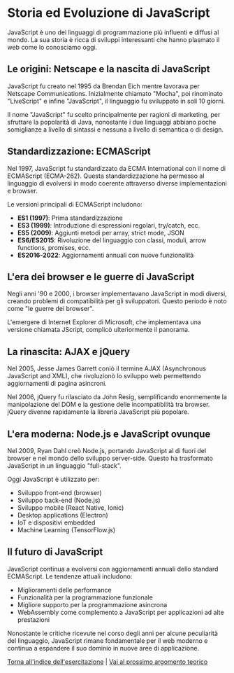 # Storia ed Evoluzione di JavaScript

JavaScript è uno dei linguaggi di programmazione più influenti e diffusi al mondo. La sua storia è ricca di sviluppi interessanti che hanno plasmato il web come lo conosciamo oggi.

## Le origini: Netscape e la nascita di JavaScript

JavaScript fu creato nel 1995 da Brendan Eich mentre lavorava per Netscape Communications. Inizialmente chiamato "Mocha", poi rinominato "LiveScript" e infine "JavaScript", il linguaggio fu sviluppato in soli 10 giorni.

Il nome "JavaScript" fu scelto principalmente per ragioni di marketing, per sfruttare la popolarità di Java, nonostante i due linguaggi abbiano poche somiglianze a livello di sintassi e nessuna a livello di semantica o di design.

## Standardizzazione: ECMAScript

Nel 1997, JavaScript fu standardizzato da ECMA International con il nome di ECMAScript (ECMA-262). Questa standardizzazione ha permesso al linguaggio di evolversi in modo coerente attraverso diverse implementazioni e browser.

Le versioni principali di ECMAScript includono:

- **ES1 (1997)**: Prima standardizzazione
- **ES3 (1999)**: Introduzione di espressioni regolari, try/catch, ecc.
- **ES5 (2009)**: Aggiunti metodi per array, strict mode, JSON
- **ES6/ES2015**: Rivoluzione del linguaggio con classi, moduli, arrow functions, promises, ecc.
- **ES2016-2022**: Aggiornamenti annuali con nuove funzionalità

## L'era dei browser e le guerre di JavaScript

Negli anni '90 e 2000, i browser implementavano JavaScript in modi diversi, creando problemi di compatibilità per gli sviluppatori. Questo periodo è noto come "le guerre dei browser".

L'emergere di Internet Explorer di Microsoft, che implementava una versione chiamata JScript, complicò ulteriormente il panorama.

## La rinascita: AJAX e jQuery

Nel 2005, Jesse James Garrett coniò il termine AJAX (Asynchronous JavaScript and XML), che rivoluzionò lo sviluppo web permettendo aggiornamenti di pagina asincroni.

Nel 2006, jQuery fu rilasciato da John Resig, semplificando enormemente la manipolazione del DOM e la gestione delle incompatibilità tra browser. jQuery divenne rapidamente la libreria JavaScript più popolare.

## L'era moderna: Node.js e JavaScript ovunque

Nel 2009, Ryan Dahl creò Node.js, portando JavaScript al di fuori del browser e nel mondo dello sviluppo server-side. Questo ha trasformato JavaScript in un linguaggio "full-stack".

Oggi JavaScript è utilizzato per:
- Sviluppo front-end (browser)
- Sviluppo back-end (Node.js)
- Sviluppo mobile (React Native, Ionic)
- Desktop applications (Electron)
- IoT e dispositivi embedded
- Machine Learning (TensorFlow.js)

## Il futuro di JavaScript

JavaScript continua a evolversi con aggiornamenti annuali dello standard ECMAScript. Le tendenze attuali includono:

- Miglioramenti delle performance
- Funzionalità per la programmazione funzionale
- Migliore supporto per la programmazione asincrona
- WebAssembly come complemento a JavaScript per applicazioni ad alte prestazioni

Nonostante le critiche ricevute nel corso degli anni per alcune peculiarità del linguaggio, JavaScript rimane fondamentale per il web moderno e continua a espandere il suo dominio in nuove aree di applicazione.

[Torna all'indice dell'esercitazione](../README.md) | [Vai al prossimo argomento teorico](./02_Ambiente_Sviluppo.md)